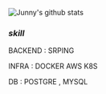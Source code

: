 ![Junny's github stats](https://github-readme-stats.vercel.app/api?username=Junnyjun&show_icons=true)


### *skill*     
 BACKEND : SRPING   
 
 INFRA : DOCKER AWS K8S    
 
 DB : POSTGRE , MYSQL     
 
 



